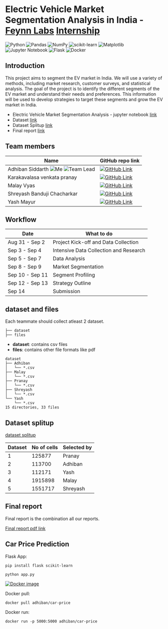 # Electric Vehicle Market Segmentation Analysis in India - [Feynn Labs](https://www.linkedin.com/company/feynn-labs/?originalSubdomain=in) [Internship](https://feynnlabs.com/internships/)

![Python](https://img.shields.io/badge/python-3670A0?style=for-the-badge&logo=python&logoColor=ffdd54)
![Pandas](https://img.shields.io/badge/pandas-%23150458.svg?style=for-the-badge&logo=pandas&logoColor=white)
![NumPy](https://img.shields.io/badge/numpy-%23013243.svg?style=for-the-badge&logo=numpy&logoColor=white)
![scikit-learn](https://img.shields.io/badge/scikit--learn-%23F7931E.svg?style=for-the-badge&logo=scikit-learn&logoColor=white)
![Matplotlib](https://img.shields.io/badge/Matplotlib-%23ffffff.svg?style=for-the-badge&logo=Matplotlib&logoColor=black)
![Jupyter Notebook](https://img.shields.io/badge/jupyter-%23FA0F00.svg?style=for-the-badge&logo=jupyter&logoColor=white)
![Flask](https://img.shields.io/badge/flask-%23000.svg?style=for-the-badge&logo=flask&logoColor=white)
![Docker](https://img.shields.io/badge/docker-%230db7ed.svg?style=for-the-badge&logo=docker&logoColor=white)

## Introduction

This project aims to segment the EV market in India. We will use a variety of methods, including market research, customer surveys, and statistical analysis. The goal of the project is to identify the different segments of the EV market and understand their needs and preferences. This information will be used to develop strategies to target these segments and grow the EV market in India.

- Electric Vehicle Market Segmentation Analysis  -  jupyter notebook [link](main.ipynb) 
- Dataset [link](dataset)
- Dataset Splitup [link](dataset%20splitup)
- Final report [link](reports)

## Team members
|Name|GitHub repo link|
|--|--|
|Adhiban Siddarth ![Me](https://img.shields.io/badge/Me-green) ![Team Lead](https://img.shields.io/badge/Team_Lead-red) | [![GitHub Link](https://img.shields.io/badge/GitHub-Link-blue?logo=github&logoColor=white)](https://github.com/Adhiban1/EV-Market-Segmentation) |
|Karakavalasa venkata pranay | [![GitHub Link](https://img.shields.io/badge/GitHub-Link-blue?logo=github&logoColor=white)](https://github.com/Venkatapranay/electronicvehicles) |
|Malay Vyas | [![GitHub Link](https://img.shields.io/badge/GitHub-Link-blue?logo=github&logoColor=white)](https://github.com/MalayVyas/EV_Market/) |
|Shreyash Banduji Chacharkar | [![GitHub Link](https://img.shields.io/badge/GitHub-Link-blue?logo=github&logoColor=white)](https://github.com/ShreyashChacharkar/EV_marketsegment) |
|Yash Mayur | [![GitHub Link](https://img.shields.io/badge/GitHub-Link-blue?logo=github&logoColor=white)](https://github.com/ysmayur1992/Feyyn_Labs_Project_3) |

## Workflow

|Date|What to do|
|--|--|
|Aug 31 - Sep 2|Project Kick-off and Data Collection|
|Sep 3 - Sep 4|Intensive Data Collection and Research|
|Sep 5 - Sep 7|Data Analysis|
|Sep 8 - Sep 9|Market Segmentation|
|Sep 10 - Sep 11|Segment Profiling|
|Sep 12 - Sep 13|Strategy Outline|
|Sep 14|Submission|

## dataset and files

Each teammate should collect atleast 2 dataset.

```
├── dataset
├── files
```

- **dataset**: contains csv files
- **files**: contains other file formats like pdf

```
dataset
├── Adhiban
│   └── *.csv
├── Malay
│   └── *.csv
├── Pranay
│   └── *.csv
├── Shreyash
│   └── *.csv
└── Yash
    └── *.csv
15 directories, 33 files
```

## Dataset splitup

[dataset splitup](dataset%20splitup)

|Dataset|No of cells|Selected by|
|--|--|--|
|1|125877|Pranay|
|2|113700|Adhiban|
|3|112171|Yash|
|4|1915898|Malay|
|5|1551717|Shreyash|

## Final report
Final report is the combination all our reports.

[Final report pdf link](reports/Team-Adhiban.pdf)

## Car Price Prediction

Flask App:

```
pip install flask scikit-learn
```

```
python app.py
```

[![Docker image](https://img.shields.io/badge/Docker_image-Link-%230db7ed.svg?style=for-the-badge&logo=docker&logoColor=%230db7ed.svg)](https://hub.docker.com/r/adhiban/car-price)

Docker pull:

```
docker pull adhiban/car-price
```

Docker run:

```
docker run -p 5000:5000 adhiban/car-price
```